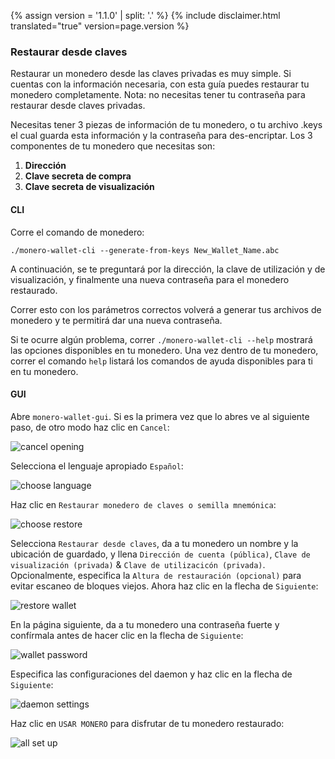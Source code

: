 {% assign version = '1.1.0' | split: '.' %}
{% include disclaimer.html translated="true" version=page.version %}
### Restaurar desde claves

Restaurar un monedero desde las claves privadas es muy simple. Si cuentas con la información necesaria, con esta guía puedes restaurar tu monedero completamente. Nota: no necesitas tener tu contraseña para restaurar desde claves privadas.

Necesitas tener 3 piezas de información de tu monedero, o tu archivo .keys el cual guarda esta información y la contraseña para des-encriptar. Los 3 componentes de tu monedero que necesitas son:

1. **Dirección**
2. **Clave secreta de compra**
3. **Clave secreta de visualización**


#### CLI

Corre el comando de monedero:

`./monero-wallet-cli --generate-from-keys New_Wallet_Name.abc`

A continuación, se te preguntará por la dirección, la clave de utilización y de visualización, y finalmente una nueva contraseña para el monedero restaurado.

Correr esto con los parámetros correctos volverá a generar tus archivos de monedero y te permitirá dar una nueva contraseña.

Si te ocurre algún problema, correr `./monero-wallet-cli --help` mostrará las opciones disponibles en tu monedero. Una vez dentro de tu monedero, correr el comando `help` listará los comandos de ayuda disponibles para ti en tu monedero.

#### GUI

Abre `monero-wallet-gui`. Si es la primera vez que lo abres ve al siguiente paso, de otro modo haz clic en `Cancel`:

![cancel opening](png/restore_from_keys/cancel-opening.png)

Selecciona el lenguaje apropiado `Español`:

![choose language](png/restore_from_keys/choose-language.png)

Haz clic en `Restaurar monedero de claves o semilla mnemónica`:

![choose restore](png/restore_from_keys/choose-restore.png)

Selecciona `Restaurar desde claves`, da a tu monedero un nombre y la ubicación de guardado, y llena  `Dirección de cuenta (pública)`, `Clave de visualización (privada)` & `Clave de utilizacicón (privada)`. Opcionalmente, especifica la `Altura de restauración (opcional)` para evitar escaneo de bloques viejos. Ahora haz clic en la flecha de `Siguiente`:

![restore wallet](png/restore_from_keys/restore-wallet.png)

En la página siguiente, da a tu monedero una contraseña fuerte y confírmala antes de hacer clic en la flecha de `Siguiente`:

![wallet password](png/restore_from_keys/wallet-password.png)

Especifica las configuraciones del daemon y haz clic en la flecha de `Siguiente`:

![daemon settings](png/restore_from_keys/daemon-settings.png)

Haz clic en `USAR MONERO` para disfrutar de tu monedero restaurado:

![all set up](png/restore_from_keys/all-set-up.png)
